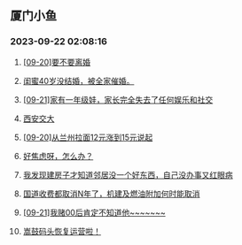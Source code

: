 ## 厦门小鱼 
### 2023-09-22 02:08:16

1. [[09-20]要不要离婚](http://bbs.xmfish.com/read-htm-tid-18076159.html)

2. [闺蜜40岁没结婚，被全家催婚。](http://bbs.xmfish.com/read-htm-tid-18076294.html)

3. [[09-21]家有一年级娃，家长完全失去了任何娱乐和社交](http://bbs.xmfish.com/read-htm-tid-18076299.html)

4. [西安交大](http://bbs.xmfish.com/read-htm-tid-18076293.html)

5. [[09-20]从兰州拉面12元涨到15元说起](http://bbs.xmfish.com/read-htm-tid-18076181.html)

6. [好焦虑呀，怎么办？](http://bbs.xmfish.com/read-htm-tid-18076197.html)

7. [我发现建房子才知道邻居没一个好东西，自己没办事又红眼病](http://bbs.xmfish.com/read-htm-tid-18076433.html)

8. [国道收费都取消N年了，机建及燃油附加何时能取消](http://bbs.xmfish.com/read-htm-tid-18076199.html)

9. [[09-21]我赌00后肯定不知道他~~~~~~~](http://bbs.xmfish.com/read-htm-tid-18076382.html)

10. [嵩鼓码头恢复运营啦！](http://bbs.xmfish.com/read-htm-tid-18076446.html)

